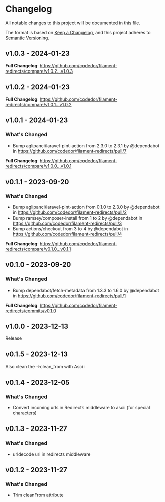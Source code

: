 # Changelog

All notable changes to this project will be documented in this file.

The format is based on [Keep a Changelog](https://keepachangelog.com/en/1.0.0/),
and this project adheres to [Semantic Versioning](https://semver.org/spec/v2.0.0.html).

## v1.0.3 - 2024-01-23

**Full Changelog**: https://github.com/codedor/filament-redirects/compare/v1.0.2...v1.0.3

## v1.0.2 - 2024-01-23

**Full Changelog**: https://github.com/codedor/filament-redirects/compare/v1.0.1...v1.0.2

## v1.0.1 - 2024-01-23

### What's Changed

* Bump aglipanci/laravel-pint-action from 2.3.0 to 2.3.1 by @dependabot in https://github.com/codedor/filament-redirects/pull/7

**Full Changelog**: https://github.com/codedor/filament-redirects/compare/v1.0.0...v1.0.1

## v0.1.1 - 2023-09-20

### What's Changed

* Bump aglipanci/laravel-pint-action from 0.1.0 to 2.3.0 by @dependabot in https://github.com/codedor/filament-redirects/pull/2
* Bump ramsey/composer-install from 1 to 2 by @dependabot in https://github.com/codedor/filament-redirects/pull/3
* Bump actions/checkout from 3 to 4 by @dependabot in https://github.com/codedor/filament-redirects/pull/4

**Full Changelog**: https://github.com/codedor/filament-redirects/compare/v0.1.0...v0.1.1

## v0.1.0 - 2023-09-20

### What's Changed

* Bump dependabot/fetch-metadata from 1.3.3 to 1.6.0 by @dependabot in https://github.com/codedor/filament-redirects/pull/1

**Full Changelog**: https://github.com/codedor/filament-redirects/commits/v0.1.0

## v1.0.0 - 2023-12-13

Release

## v0.1.5 - 2023-12-13

Also clean the ->clean_from with Ascii

## v0.1.4 - 2023-12-05

### What's Changed

- Convert incoming urls in Redirects middleware to ascii (for special characters)

## v0.1.3 - 2023-11-27

### What's Changed

- urldecode uri in redirects middleware

## v0.1.2 - 2023-11-27

### What's Changed

- Trim cleanFrom attribute
